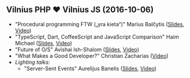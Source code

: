 ## Vilnius PHP ❤ Vilnius JS (2016-10-06)
* "Procedural programming FTW („yra kieta“)" Marius Balčytis ([Slides](https://maba.lt/presentations/procedural-programming-ftw/index.html), [Video](https://youtu.be/XupVEy4Wlr4))
* "TypeScript, Dart, CoffeeScript and JavaScript Comparison" Haim Michael ([Slides](vilnius_js_ts_dart_20161007.pdf), [Video](https://www.youtube.com/watch?v=5pLQLaY-fYY))
* "Future of O/S" Avishai Ish-Shalom ([Slides](https://bbcdn.githack.com/avishai/the-future-of-os/raw/432fcc75a967db17a7cb609a52141d30f9d1721a/index.html#/), [Video](https://www.youtube.com/watch?v=3yjMGrlkKZo))
* "What Makes a Good Developer?" Christian Zacharias ([Video](https://www.youtube.com/watch?v=9eRJg4GDuw8))
* _Lighting talks_:
  * "Server-Sent Events" Aurelijus Banelis ([Slides](https://aurelijus.banelis.lt/prezentations/server-sent-events-2016/ServerSent-Events-v1.pdf), [Video](https://www.youtube.com/watch?v=ELgdATq9zpI))